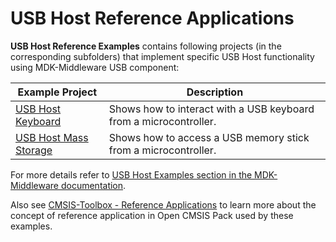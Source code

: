 # USB Host Reference Applications

**USB Host Reference Examples** contains following projects (in the corresponding subfolders) that implement specific USB Host functionality using MDK-Middleware USB component:

| Example Project                           | Description                                                       |
|-------------------------------------------|-------------------------------------------------------------------|
| [USB Host Keyboard](./Keyboard)           | Shows how to interact with a USB keyboard from a microcontroller. |
| [USB Host Mass Storage](./MassStorage)    | Shows how to access a USB memory stick from a microcontroller.    |

For more details refer to [USB Host Examples section in the MDK-Middleware documentation](https://arm-software.github.io/MDK-Middleware/latest/USB/usbh_examples.html).

Also see [CMSIS-Toolbox - Reference Applications](https://github.com/Open-CMSIS-Pack/cmsis-toolbox/blob/main/docs/ReferenceApplications.md) to learn more about the concept of reference application in Open CMSIS Pack used by these examples.
